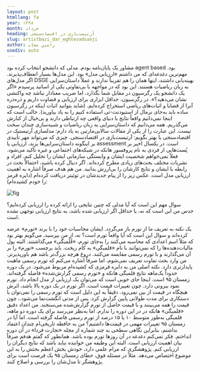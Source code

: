 ```yaml
---
layout: post
htmllang: fa
year: ۱۳۹۸
month: خرداد
heading: ‌آرتیست‌بازی در اقتصادسنجی
slug: artistbazi_dar_eghtesadsanji
author: رامین مجاب
usediv: auto
---
```


مشاور یک پایان‌نامه بودم. مدلی که دانشجو انتخاب کرده بود agent based بود. مهم‌ترین دغدغه‌ای که من داشتم «ارزیابی مدل» بود. این مدل‌ها بسیار انعطاف‌پذیرند. اگر مدل‌های DSGE بهینه‌یابی داشتند، اینها همان را هم تقریباً ندارند و عملاً داستان‌سرایی به زبان ریاضیات هستند. این بود که در مواجهه با بی‌تفاوتی یکی از اساتید پرسیدم «اگر یک دانشجو یک رگرسیون در مقابل شما بگذارد، اما ضریب معنادار نباشد چه واکنشی نشان می‌دهید؟».  در رگرسیون، حداقل ابزاری برای ارزیابی و قضاوت داریم و ذره‌ذره آنرا از قضایا و اثبات‌های ریاضی استخراج کرده‌ایم. (شاید بتوانید اثبات اینکه در رگرسیون ساده باید به‌جای نرمال از استیودنت-تی استفاده کنیم را به یاد بیاورید). جالب است که اینجا نمی‌دانیم واقعاً نتایج با دنیای واقعی چه ارتباطی دارند و بی‌خیال از کنارش می‌گذریم.
همه می‌دانیم که داستان‌سرایی به زبان ریاضیات و شبیه‌سازی چندان سخت نیست. این عبارت را از یکی از مقالات سالایی‌مارتین به یاد دارم: مدلسازی آرتیستیک در اقتصادسنجی یا بهتر بگویم: آرتیست‌بازی در اقتصادسنجی. چیزی که می‌تواند مهر تأییدی بر اینگونه داستان‌سرایی‌ها بزند، ارزیابی یا assessment است. 
در یکسال اخیر بر پُست‌هایی از فردی به نام پروفسور هانکه در شبکه‌های اجتماعی و غیره تأکید می‌شود. فعلاً نمی‌خواهم شخصیت ایشان و وابستگی سازمانی ایشان را تحلیل کنم. افراد و نشریات مختلف بحث‌های زیادی مطرح کرده‌اند. اگر دنبال کرده باشید، احتمالاً بحث در رابطه با ایشان و نتایج کارشان را بی‌ارزش بدانید. من هم هدف صرفاً اشاره به اهمیت ارزیابی مدل است.
 عکس زیر را از پیام جدیدشان در توئیتر دریافت کرده‌ام (دایره قرمز را خودم کشیده‌ام):
 
 ![fig](/assets/imgs/hankinfation.jpg)
 
سوال مهم این است که آیا مدلی که چنین نتایجی را ارائه کرده را ارزیابی کرده‌ایم؟ حدس من این است که نه، یا حداقل اگر ارزیابی شده باشد، به نتایج ارزیابی توجهی نشده است.  

یک نکته به تعریف ما از تورم باز می‌گردد. ایشان محاسبات خود را با برند «تورم» عرضه کرده‌اند و سوال این است که آیا واقعاً تورم است؟ نه، از من بپرسید، می‌گویم بهتر بود که مثلاً اسم اعدادی که محاسبه می‌کنند را به‌جای تورم، «قُلُمبگی» می‌گذاشتند. البته پول مالیات‌دهنده‌ها را که نمی‌توانند با نام «قلمبگی» به کام ریخت. باید برچسب «تورم» را بر آن می‌گذارند و با تورم رسمی مقایسه می‌کنند. دروغ هرچه بزرگ‌تر باشد هم باورپذیرتر. من وارد بحث تفاوت تعریف نمی‌شوم، اما صرفاً اشاره می‌کنم که تورم رسمی ماهیت پایدارتری دارد.
 نکته اصلی من به دایره قرمزی  که کشیده‌ام مربوط می‌شود. در یک دوره حدوداً یک‌ماهه نتایج قلمبگی هانکه و «تورم رسمی گزارش‌شده» فاصله گرفته‌اند. زمستان ۹۵ است. اینجا جای خوبی است که می‌توان یک ارزیابی از مدل انجام داد.
تورم نمود بیرونی دارد. چون تغییرات قیمت است. اگر تورم در یک دوره بالا باشد، اثرش هیچگاه در قیمت از بین نمی‌رود. دقیقاً به این دلیل است که تورم رسمی را نمی‌توان با دستکاری برای مدت طولانی پایین گزارش کرد. پس از مدتی انگشت‌نما می‌شود.، چون قیمت را همه می‌بینند و با قیمت حاصل از تورم گزارش‌شده می‌سنجند. 
من اعداد دقیق «قلمبگی» هانکه در در این دوره را ندارم. اما به‌نظر می‌رسد برای یک دوره دو ماهه، قلمبگی به‌طور متوسط ۱۰ یا ۱۵ درصد از تورم رسمی فاصله گرفته است. اما آیا در زمستان ۹۵ تغییرات مهمی در قیمت‌ها داشتیم؟ من به حافظه تاریخی‌ام چندان اعتماد نداشتم، بنابراین نگاهی سطحی به چند شماره از مجله «تجارت فردا» در آن دوره انداختم. فکر نمی‌کنم دغدغه در آن روزها تورم بوده باشد.
همانطور که گفتم هدفم صرفاً بیان اهمیت ارزیابی است. البته این وظیفه من خواننده نباید باشد که نتایج دیگران را ارزیابی کنم. پژوهشگری که مرام علمی دارد، خودش بخش اعظم بحثش را به این موضوع اختصاص می‌دهد. مثلاً در مسئله فوق، خطای زمستان ۹۵ یک فرصت است برای پژوهشگر تا مدل‌شان را بررسی و اصلاح کنند.


